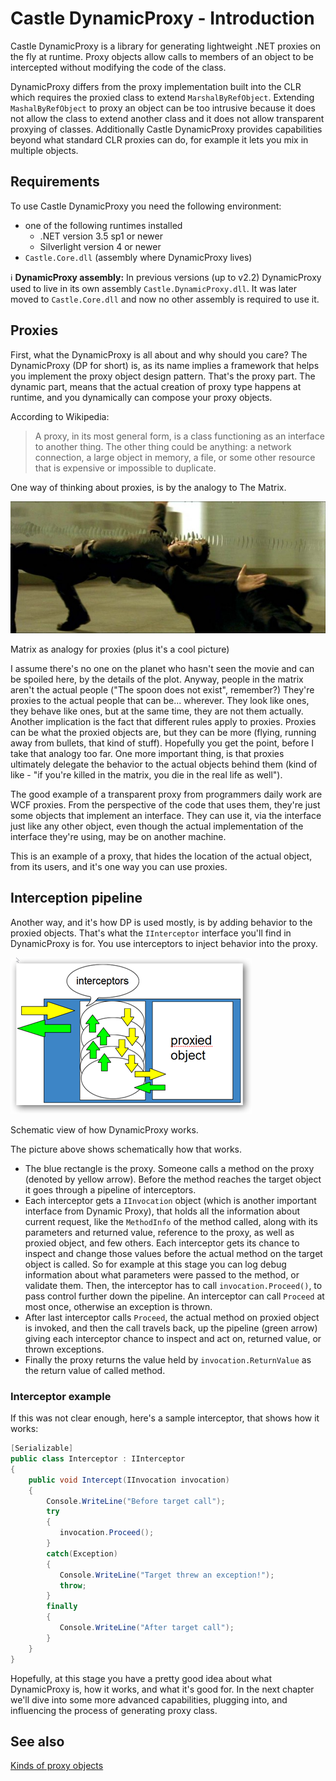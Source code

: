 # Castle DynamicProxy - Introduction

Castle DynamicProxy is a library for generating lightweight .NET proxies on the fly at runtime. Proxy objects allow calls to members of an object to be intercepted without modifying the code of the class.

DynamicProxy differs from the proxy implementation built into the CLR which requires the proxied class to extend `MarshalByRefObject`. Extending `MashalByRefObject` to proxy an object can be too intrusive because it does not allow the class to extend another class and it does not allow transparent proxying of classes. Additionally Castle DynamicProxy provides capabilities beyond what standard CLR proxies can do, for example it lets you mix in multiple objects.

## Requirements

To use Castle DynamicProxy you need the following environment:

* one of the following runtimes installed
  * .NET version 3.5 sp1 or newer
  * Silverlight version 4 or newer
* `Castle.Core.dll` (assembly where DynamicProxy lives)

:information_source: **DynamicProxy assembly:** In previous versions (up to v2.2) DynamicProxy used to live in its own assembly `Castle.DynamicProxy.dll`. It was later moved to `Castle.Core.dll` and now no other assembly is required to use it.

## Proxies

First, what the DynamicProxy is all about and why should you care? The DynamicProxy (DP for short) is, as its name implies a framework that helps you implement the proxy object design pattern. That's the proxy part. The dynamic part, means that the actual creation of proxy type happens at runtime, and you dynamically can compose your proxy objects.

According to Wikipedia:

> A proxy, in its most general form, is a class functioning as an interface to another thing. The other thing could be anything: a network connection, a large object in memory, a file, or some other resource that is expensive or impossible to duplicate.

One way of thinking about proxies, is by the analogy to The Matrix.

![](images/matrix.jpg)

Matrix as analogy for proxies (plus it's a cool picture)

I assume there's no one on the planet who hasn't seen the movie and can be spoiled here, by the details of the plot. Anyway, people in the matrix aren't the actual people ("The spoon does not exist", remember?) They're proxies to the actual people that can be... wherever. They look like ones, they behave like ones, but at the same time, they are not them actually. Another implication is the fact that different rules apply to proxies. Proxies can be what the proxied objects are, but they can be more (flying, running away from bullets, that kind of stuff). Hopefully you get the point, before I take that analogy too far. One more important thing, is that proxies ultimately delegate the behavior to the actual objects behind them (kind of like - "if you're killed in the matrix, you die in the real life as well").

The good example of a transparent proxy from programmers daily work are WCF proxies. From the perspective of the code that uses them, they're just some objects that implement an interface. They can use it, via the interface just like any other object, even though the actual implementation of the interface they're using, may be on another machine.

This is an example of a proxy, that hides the location of the actual object, from its users, and it's one way you can use proxies.

## Interception pipeline

Another way, and it's how DP is used mostly, is by adding behavior to the proxied objects. That's what the `IInterceptor` interface you'll find in DynamicProxy is for. You use interceptors to inject behavior into the proxy.

![](images/proxy-pipeline.png)

Schematic view of how DynamicProxy works.

The picture above shows schematically how that works.

* The blue rectangle is the proxy. Someone calls a method on the proxy (denoted by yellow arrow). Before the method reaches the target object it goes through a pipeline of interceptors.
* Each interceptor gets a `IInvocation` object (which is another important interface from Dynamic Proxy), that holds all the information about current request, like the `MethodInfo` of the method called, along with its parameters and returned value, reference to the proxy, as well as proxied object, and few others. Each interceptor gets its chance to inspect and change those values before the actual method on the target object is called. So for example at this stage you can log debug information about what parameters were passed to the method, or validate them. Then, the interceptor has to call `invocation.Proceed()`, to pass control further down the pipeline. An interceptor can call `Proceed` at most once, otherwise an exception is thrown.
* After last interceptor calls `Proceed`, the actual method on proxied object is invoked, and then the call travels back, up the pipeline (green arrow) giving each interceptor chance to inspect and act on, returned value, or thrown exceptions.
* Finally the proxy returns the value held by `invocation.ReturnValue` as the return value of called method.

### Interceptor example

If this was not clear enough, here's a sample interceptor, that shows how it works:

```csharp
[Serializable]
public class Interceptor : IInterceptor
{
    public void Intercept(IInvocation invocation)
    {
        Console.WriteLine("Before target call");
        try
        {
           invocation.Proceed();
        }
        catch(Exception)
        {
           Console.WriteLine("Target threw an exception!");
           throw;
        }
        finally
        {
           Console.WriteLine("After target call");
        }
    }
}
```

Hopefully, at this stage you have a pretty good idea about what DynamicProxy is, how it works, and what it's good for. In the next chapter we'll dive into some more advanced capabilities, plugging into, and influencing the process of generating proxy class.

## See also

[Kinds of proxy objects](dynamicproxy-kinds-of-proxy-objects.md)
